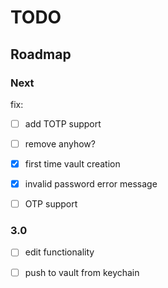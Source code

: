 # TODO

## Roadmap

### Next

fix:
- [ ] add TOTP support
- [ ] remove anyhow?
- [x] first time vault creation
- [x] invalid password error message

- [ ] OTP support

### 3.0

- [ ] edit functionality
- [ ] push to vault from keychain


